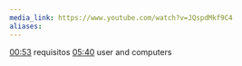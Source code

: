 ```yaml
---
media_link: https://www.youtube.com/watch?v=JQspdMkf9C4
aliases:
---
```

[00:53](https://www.youtube.com/watch?t=53&v=JQspdMkf9C4)
requisitos
[05:40](https://www.youtube.com/watch?t=340&v=JQspdMkf9C4)
user and computers
